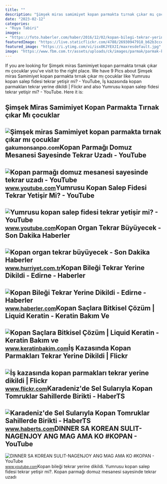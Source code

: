 ```yaml
---
title: ""
description: "Şimşek miras samimiyet kopan parmakta tırnak çıkar mı çocuklar"
date: "2023-02-12"
categories:
- "Ruya Tabiri"
images:
- "https://foto.haberler.com/haber/2016/12/02/kopan-bilegi-tekrar-yerine-dikildi-edirne-9020223_amp.jpg"
featuredImage: "https://live.staticflickr.com/4788/26930947918_b62b3cce9c.jpg"
featured_image: "https://i.ytimg.com/vi/isx8KJYEXJI/maxresdefault.jpg"
image: "https://www.fbm.com.tr/assets/uploads/ck/images/parmak/parmak-kopmasi-ameliyati(2).jpg"
---
```


If you are looking for Şimşek miras Samimiyet kopan parmakta tırnak çıkar mı çocuklar you've visit to the right place. We have 9 Pics about Şimşek miras Samimiyet kopan parmakta tırnak çıkar mı çocuklar like Yumrusu kopan salep fidesi tekrar yetişir mi? - YouTube, İş kazasında kopan parmakları tekrar yerine dikildi | Flickr and also Yumrusu kopan salep fidesi tekrar yetişir mi? - YouTube. Here it is:

Şimşek Miras Samimiyet Kopan Parmakta Tırnak çıkar Mı çocuklar
--------------------------------------------------------------

 ![Şimşek miras Samimiyet kopan parmakta tırnak çıkar mı çocuklar](https://www.fbm.com.tr/assets/uploads/ck/images/parmak/parmak-kopmasi-ameliyati(2).jpg) <small>gakumonsanpo.com</small>Kopan Parmağı Domuz Mesanesi Sayesinde Tekrar Uzadı - YouTube
-------------------------------------------------------------

 ![Kopan parmağı domuz mesanesi sayesinde tekrar uzadı - YouTube](https://i.ytimg.com/vi/isx8KJYEXJI/maxresdefault.jpg) <small>www.youtube.com</small>Yumrusu Kopan Salep Fidesi Tekrar Yetişir Mi? - YouTube
-------------------------------------------------------

 ![Yumrusu kopan salep fidesi tekrar yetişir mi? - YouTube](https://i.ytimg.com/vi/AtcIcqbjG3Q/maxresdefault.jpg) <small>www.youtube.com</small>Kopan Organ Tekrar Büyüyecek - Son Dakika Haberler
--------------------------------------------------

 ![Kopan organ tekrar büyüyecek - Son Dakika Haberler](https://i4.hurimg.com/i/hurriyet/75/750x422/55ea0c10f018fbb8f866fdc5.jpg) <small>www.hurriyet.com.tr</small>Kopan Bileği Tekrar Yerine Dikildi - Edirne - Haberler
------------------------------------------------------

 ![Kopan Bileği Tekrar Yerine Dikildi - Edirne - Haberler](https://foto.haberler.com/haber/2016/12/02/kopan-bilegi-tekrar-yerine-dikildi-edirne-9020223_amp.jpg) <small>www.haberler.com</small>Kopan Saçlara Bitkisel Çözüm | Liquid Keratin - Keratin Bakım Ve
----------------------------------------------------------------

 ![Kopan Saçlara Bitkisel Çözüm | Liquid Keratin - Keratin Bakım ve](https://www.keratinbakim.com/images/Kopan_Saclara_Bitkisel_Cozm.jpg) <small>www.keratinbakim.com</small>İş Kazasında Kopan Parmakları Tekrar Yerine Dikildi | Flickr
------------------------------------------------------------

 ![İş kazasında kopan parmakları tekrar yerine dikildi | Flickr](https://live.staticflickr.com/4788/26930947918_b62b3cce9c.jpg) <small>www.flickr.com</small>Karadeniz'de Sel Sularıyla Kopan Tomruklar Sahillerde Birikti - HaberTS
-----------------------------------------------------------------------

 ![Karadeniz'de Sel Sularıyla Kopan Tomruklar Sahillerde Birikti - HaberTS](https://habertscom.teimg.com/haberts-com/images/haberler/2021/08/karadeniz_de_sel_sulariyla_kopan_tomruklar_sahillerde_birikti_h224905_fa844.jpg) <small>www.haberts.com</small>DINNER SA KOREAN SULIT-NAGENJOY ANG MAG AMA KO #KOPAN - YouTube
---------------------------------------------------------------

 ![DINNER SA KOREAN SULIT-NAGENJOY ANG MAG AMA KO #KOPAN - YouTube](https://i.ytimg.com/vi/UrhY432H8Kk/maxresdefault.jpg) <small>www.youtube.com</small>Kopan bileği tekrar yerine dikildi. Yumrusu kopan salep fidesi tekrar yetişir mi?. Kopan parmağı domuz mesanesi sayesinde tekrar uzadı
